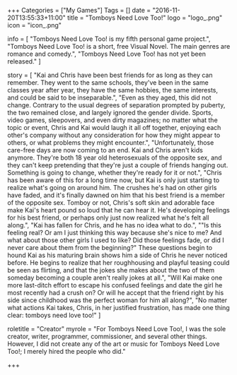 +++
Categories = ["My Games"]
Tags = []
date = "2016-11-20T13:55:33+11:00"
title = "Tomboys Need Love Too!"
logo = "logo_.png"
icon = "icon_.png"

info = [
	"Tomboys Need Love Too! is my fifth personal game project.",
	"Tomboys Need Love Too! is a short, free Visual Novel. The main genres are romance and comedy.",
	"Tomboys Need Love Too! has not yet been released."
]

story = [
	"Kai and Chris have been best friends for as long as they can remember. They went to the same schools, they've been in the same classes year after year, they have the same hobbies, the same interests, and could be said to be inseparable.",
	"Even as they aged, this did not change. Contrary to the usual degrees of separation prompted by puberty, the two remained close, and largely ignored the gender divide. Sports, video games, sleepovers, and even dirty magazines; no matter what the topic or event, Chris and Kai would laugh it all off together, enjoying each other's company without any consideration for how they might appear to others, or what problems they might encounter.",
	"Unfortunately, those care-free days are now coming to an end. Kai and Chris aren't kids anymore. They're both 18 year old heterosexuals of the opposite sex, and they can't keep pretending that they're just a couple of friends hanging out. Something is going to change, whether they're ready for it or not.",
	"Chris has been aware of this for a long time now, but Kai is only just starting to realize what's going on around him. The crushes he's had on other girls have faded, and it's finally dawned on him that his best friend is a member of the opposite sex. Tomboy or not, Chris's soft skin and adorable face make Kai's heart pound so loud that he can hear it. He's developing feelings for his best friend, or perhaps only just now realized what he's felt all along.",
	"Kai has fallen for Chris, and he has no idea what to do.",
	"\"Is this feeling real? Or am I just thinking this way because she's nice to me? And what about those other girls I used to like? Did those feelings fade, or did I never care about them from the beginning?\" These questions begin to hound Kai as his maturing brain shows him a side of Chris he never noticed before. He begins to realize that her roughhousing and playful teasing could be seen as flirting, and that the jokes she makes about the two of them someday becoming a couple aren't really jokes at all.",
	"Will Kai make one more last-ditch effort to escape his confused feelings and date the girl he most recently had a crush on? Or will he accept that the friend right by his side since childhood was the perfect woman for him all along?",
	"No matter what actions Kai takes, Chris, in her justified frustration, has made one thing clear: tomboys need love too!"
]

roletitle = "Creator"
myrole = "For Tomboys Need Love Too!, I was the sole creator, writer, programmer, commissioner, and several other things. However, I did not create any of the art or music for Tomboys Need Love Too!; I merely hired the people who did."

+++

<!-- story = "..."
download = "Unreleased."
credits = "..." -->
